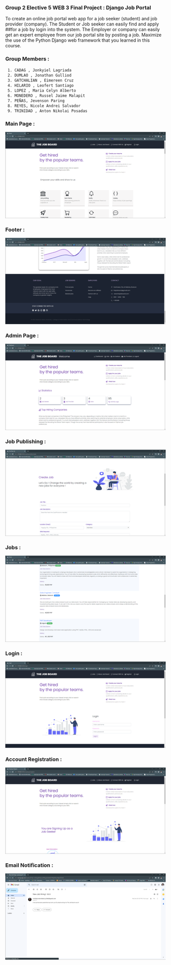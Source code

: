 ### Group 2 Elective 5  WEB 3 Final Project : Django Job Portal 


 To create an online job portal web app for a job seeker (student) and job provider (company). The Student or Job seeker can easily find and apply ##for a job by login into the system. The Employer or company can easily get an expert employee from our job portal site by posting a job. Maximize the use of the Python Django web framework that you learned in this course.

### Group Members :
     1. CADAG , Jonkyiel Lagriada
     2. DUMLAO , Jonathan Gulliod
     3. GATCHALIAN , Eimereen Cruz
     4. HILARIO , Leofert Santiago
     5. LOPEZ , Maria Celyn Alberto
     6. MONEDERO , Russel Jaime Malapit
     7. PEÑAS, Jevenson Paring
     8. REYES, Nicole Andrei Salvador
     9. TRINIDAD , Anton Nikolai Posadas



### Main Page : 
<img src="screenshots/homepage.png">

### Footer :
<img src="screenshots/footer.png" >

### Admin Page : 
<img src="screenshots/admin.png">

### Job Publishing : 
<img src="screenshots/jobpost.png"> 

### Jobs : 
<img src="screenshots/jobs.png"> 

### Login : 
<img src="screenshots/login.png"> 

### Account Registration : 
<img src="screenshots/register.png">  

### Email Notification : 
<img src="screenshots/email_notif.png">  


